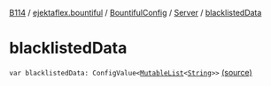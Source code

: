 [B114](../../../index.md) / [ejektaflex.bountiful](../../index.md) / [BountifulConfig](../index.md) / [Server](index.md) / [blacklistedData](./blacklisted-data.md)

# blacklistedData

`var blacklistedData: ConfigValue<`[`MutableList`](https://kotlinlang.org/api/latest/jvm/stdlib/kotlin.collections/-mutable-list/index.html)`<`[`String`](https://kotlinlang.org/api/latest/jvm/stdlib/kotlin/-string/index.html)`>>` [(source)](https://github.com/ejektaflex/Bountiful/tree/develop/src/main/kotlin/ejektaflex/bountiful/BountifulConfig.kt#L70)